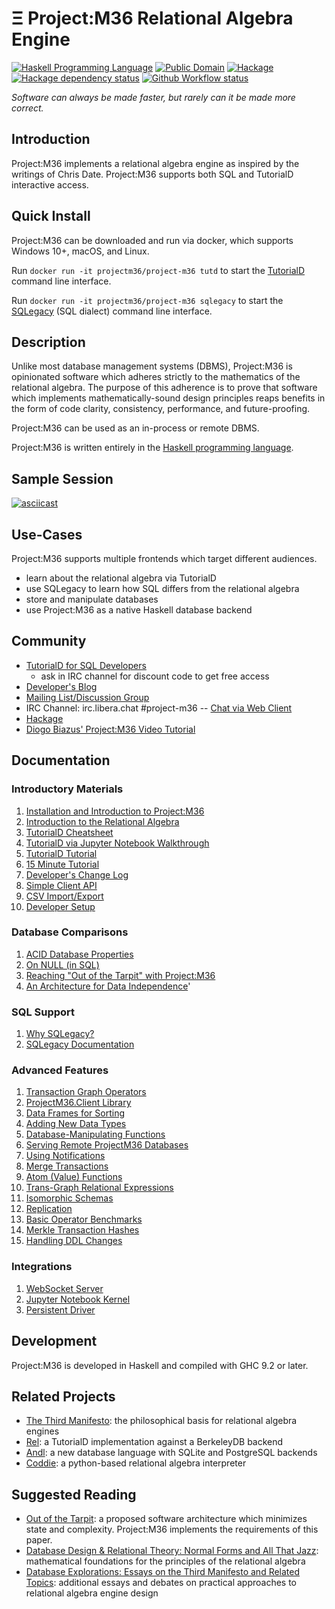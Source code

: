 # Ξ Project:M36 Relational Algebra Engine

[![Haskell Programming Language](https://img.shields.io/badge/language-Haskell-blue.svg)](https://www.haskell.org)
[![Public Domain](https://img.shields.io/badge/license-Public%20Domain-brightgreen.svg)](http://unlicense.org)
[![Hackage](https://img.shields.io/hackage/v/project-m36.svg)](http://hackage.haskell.org/package/project-m36)
[![Hackage dependency status](https://img.shields.io/hackage-deps/v/project-m36.svg)](http://packdeps.haskellers.com/feed?needle=project-m36)
[![Github Workflow status](https://github.com/agentm/project-m36/workflows/CI/badge.svg)](https://github.com/agentm/project-m36/actions?query=workflow%3ACI)


*Software can always be made faster, but rarely can it be made more correct.*

## Introduction

Project:M36 implements a relational algebra engine as inspired by the writings of Chris Date. Project:M36 supports both SQL and TutorialD interactive access.

## Quick Install

Project:M36 can be downloaded and run via docker, which supports Windows 10+, macOS, and Linux.

Run `docker run -it projectm36/project-m36 tutd` to start the [TutorialD](docs/tutd_tutorial.markdown) command line interface.

Run `docker run -it projectm36/project-m36 sqlegacy` to start the [SQLegacy](docs/sqlegacy.markdown) (SQL dialect) command line interface.

## Description

Unlike most database management systems (DBMS), Project:M36 is opinionated software which adheres strictly to the mathematics of the relational algebra. The purpose of this adherence is to prove that software which implements mathematically-sound design principles reaps benefits in the form of code clarity, consistency, performance, and future-proofing.

Project:M36 can be used as an in-process or remote DBMS.

Project:M36 is written entirely in the [Haskell programming language](https://www.haskell.org/).

## Sample Session

[![asciicast](https://asciinema.org/a/3syu35c8cydm403292a74l1n5.png)](https://asciinema.org/a/3syu35c8cydm403292a74l1n5)

## Use-Cases

Project:M36 supports multiple frontends which target different audiences.

* learn about the relational algebra via TutorialD
* use SQLegacy to learn how SQL differs from the relational algebra
* store and manipulate databases
* use Project:M36 as a native Haskell database backend

## Community

* [TutorialD for SQL Developers](https://www.udemy.com/course/tutoriald-for-sql-developers/)
  * ask in IRC channel for discount code to get free access
* [Developer's Blog](https://agentm.github.io/project-m36/)
* [Mailing List/Discussion Group](https://groups.google.com/d/forum/project-m36)
* IRC Channel: irc.libera.chat #project-m36 -- [Chat via Web Client](http://kiwiirc.com/nextclient/irc.libera.chat:+6697/#project-m36)
* [Hackage](https://hackage.haskell.org/package/project-m36)
* [Diogo Biazus' Project:M36 Video Tutorial](https://www.youtube.com/watch?v=_GC_lxlVEnE)

## Documentation

### Introductory Materials

1. [Installation and Introduction to Project:M36](docs/introduction_to_projectm36.markdown)
1. [Introduction to the Relational Algebra](docs/introduction_to_the_relational_algebra.markdown)
1. [TutorialD Cheatsheet](docs/tutd_cheatsheet.markdown)
1. [TutorialD via Jupyter Notebook Walkthrough](jupyter/TutorialD%20Notebook%20Walkthrough.ipynb)
1. [TutorialD Tutorial](docs/tutd_tutorial.markdown)
1. [15 Minute Tutorial](docs/15_minute_tutorial.markdown)
1. [Developer's Change Log](Changelog.markdown)
1. [Simple Client API](docs/simple_api.markdown)
1. [CSV Import/Export](docs/import_export_csv.markdown)
1. [Developer Setup](docs/dev_setup.markdown)

### Database Comparisons

1. [ACID Database Properties](docs/acid_assessment.markdown)
1. [On NULL (in SQL)](docs/on_null.markdown)
1. [Reaching "Out of the Tarpit" with Project:M36](docs/reaching_out_of_the_tarpit.markdown)
1. [An Architecture for Data Independence](docs/data_independence.markdown)'


### SQL Support

1. [Why SQLegacy?](docs/why_sqlegacy.markdown)
1. [SQLegacy Documentation](docs/sqlegacy.markdown)

### Advanced Features

1. [Transaction Graph Operators](docs/transaction_graph_operators.markdown)
1. [ProjectM36.Client Library](docs/projectm36_client_library.markdown)
1. [Data Frames for Sorting](docs/dataframes.markdown)
1. [Adding New Data Types](docs/new_datatypes.markdown)
1. [Database-Manipulating Functions](docs/database_context_functions.markdown)
1. [Serving Remote ProjectM36 Databases](docs/server_mode.markdown)
1. [Using Notifications](docs/using_notifications.markdown)
1. [Merge Transactions](docs/merge_transactions.markdown)
1. [Atom (Value) Functions](docs/atomfunctions.markdown)
1. [Trans-Graph Relational Expressions](docs/transgraphrelationalexpr.markdown)
1. [Isomorphic Schemas](docs/isomorphic_schemas.markdown)
1. [Replication](docs/replication.markdown)
1. [Basic Operator Benchmarks](https://rawgit.com/agentm/project-m36/master/docs/basic_benchmarks.html)
1. [Merkle Transaction Hashes](docs/merkle_transaction_graph.markdown)
1. [Handling DDL Changes](docs/Handling_DDL_Changes.markdown)

### Integrations

1. [WebSocket Server](docs/websocket_server.markdown)
1. [Jupyter Notebook Kernel](docs/jupyter_kernel.markdown)
1. [Persistent Driver](https://github.com/YuMingLiao/persistent-project-m36)

## Development

Project:M36 is developed in Haskell and compiled with GHC 9.2 or later.

## Related Projects

* [The Third Manifesto](http://thethirdmanifesto.com/): the philosophical basis for relational algebra engines
* [Rel](http://reldb.org/): a TutorialD implementation against a BerkeleyDB backend
* [Andl](http://andl.org/): a new database language with SQLite and PostgreSQL backends
* [Coddie](https://github.com/scvalencia/Coddie): a python-based relational algebra interpreter

## Suggested Reading

* [Out of the Tarpit](https://github.com/papers-we-love/papers-we-love/blob/2eb8d21/design/out-of-the-tar-pit.pdf): a proposed software architecture which minimizes state and complexity. Project:M36 implements the requirements of this paper.
* [Database Design & Relational Theory: Normal Forms and All That Jazz](http://shop.oreilly.com/product/0636920025276.do): mathematical foundations for the principles of the relational algebra
* [Database Explorations: Essays on the Third Manifesto and Related Topics](http://bookstore.trafford.com/Products/SKU-000177853/Database-Explorations.aspx): additional essays and debates on practical approaches to relational algebra engine design
